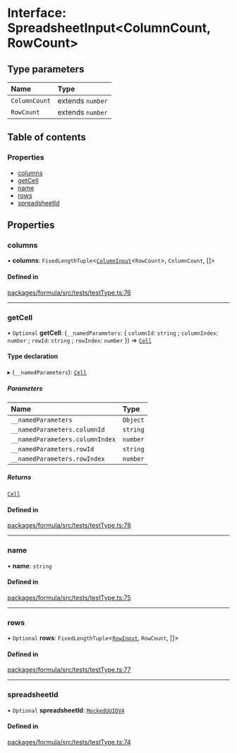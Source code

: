# Interface: SpreadsheetInput<ColumnCount, RowCount\>

## Type parameters

| Name          | Type             |
| :------------ | :--------------- |
| `ColumnCount` | extends `number` |
| `RowCount`    | extends `number` |

## Table of contents

### Properties

- [columns](SpreadsheetInput.md#columns)
- [getCell](SpreadsheetInput.md#getcell)
- [name](SpreadsheetInput.md#name)
- [rows](SpreadsheetInput.md#rows)
- [spreadsheetId](SpreadsheetInput.md#spreadsheetid)

## Properties

### <a id="columns" name="columns"></a> columns

• **columns**: `FixedLengthTuple`<[`ColumnInput`](ColumnInput.md)<`RowCount`\>, `ColumnCount`, []\>

#### Defined in

[packages/formula/src/tests/testType.ts:76](https://github.com/mashpod/mashcard/blob/main/packages/formula/src/tests/testType.ts#L76)

---

### <a id="getcell" name="getcell"></a> getCell

• `Optional` **getCell**: (`__namedParameters`: { `columnId`: `string` ; `columnIndex`: `number` ; `rowId`: `string` ; `rowIndex`: `number` }) => [`Cell`](Cell.md)

#### Type declaration

▸ (`__namedParameters`): [`Cell`](Cell.md)

##### Parameters

| Name                            | Type     |
| :------------------------------ | :------- |
| `__namedParameters`             | `Object` |
| `__namedParameters.columnId`    | `string` |
| `__namedParameters.columnIndex` | `number` |
| `__namedParameters.rowId`       | `string` |
| `__namedParameters.rowIndex`    | `number` |

##### Returns

[`Cell`](Cell.md)

#### Defined in

[packages/formula/src/tests/testType.ts:78](https://github.com/mashpod/mashcard/blob/main/packages/formula/src/tests/testType.ts#L78)

---

### <a id="name" name="name"></a> name

• **name**: `string`

#### Defined in

[packages/formula/src/tests/testType.ts:75](https://github.com/mashpod/mashcard/blob/main/packages/formula/src/tests/testType.ts#L75)

---

### <a id="rows" name="rows"></a> rows

• `Optional` **rows**: `FixedLengthTuple`<[`RowInput`](RowInput.md), `RowCount`, []\>

#### Defined in

[packages/formula/src/tests/testType.ts:77](https://github.com/mashpod/mashcard/blob/main/packages/formula/src/tests/testType.ts#L77)

---

### <a id="spreadsheetid" name="spreadsheetid"></a> spreadsheetId

• `Optional` **spreadsheetId**: [`MockedUUIDV4`](../README.md#mockeduuidv4)

#### Defined in

[packages/formula/src/tests/testType.ts:74](https://github.com/mashpod/mashcard/blob/main/packages/formula/src/tests/testType.ts#L74)

